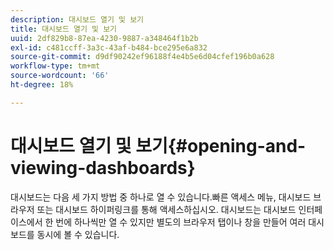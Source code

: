 ```yaml
---
description: 대시보드 열기 및 보기
title: 대시보드 열기 및 보기
uuid: 2df829b8-87ea-4230-9887-a348464f1b2b
exl-id: c481ccff-3a3c-43af-b484-bce295e6a832
source-git-commit: d9df90242ef96188f4e4b5e6d04cfef196b0a628
workflow-type: tm+mt
source-wordcount: '66'
ht-degree: 18%

---
```


# 대시보드 열기 및 보기{#opening-and-viewing-dashboards}

대시보드는 다음 세 가지 방법 중 하나로 열 수 있습니다.빠른 액세스 메뉴, 대시보드 브라우저 또는 대시보드 하이퍼링크를 통해 액세스하십시오. 대시보드는 대시보드 인터페이스에서 한 번에 하나씩만 열 수 있지만 별도의 브라우저 탭이나 창을 만들어 여러 대시보드를 동시에 볼 수 있습니다.
